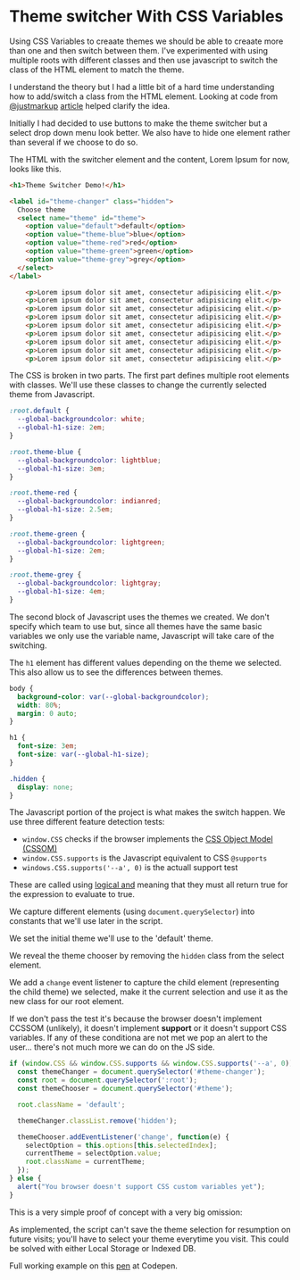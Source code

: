 # Theme switcher With CSS Variables

Using CSS Variables to creaate themes we should be able to creaate more than one and then switch between them. I've experimented with using multiple roots with different classes and then use javascript to switch the class of the HTML element to match the theme.

I understand the theory but I had a little bit of a hard time understanding how to add/switch a class from the HTML element. Looking at code from [@justmarkup](https://justmarkup.com/log/2016/02/theme-switcher-using-css-custom-properties/) [article](https://justmarkup.com/log/2016/02/theme-switcher-using-css-custom-properties/) helped clarify the idea.

Initially I had decided to use buttons to make the theme switcher but a select drop down menu look better. We also have to hide one element rather than several if we choose to do so.

The HTML with the switcher element and the content, Lorem Ipsum for now, looks like this.

```html
<h1>Theme Switcher Demo!</h1>

<label id="theme-changer" class="hidden">
  Choose theme
  <select name="theme" id="theme">
    <option value="default">default</option>
    <option value="theme-blue">blue</option>
    <option value="theme-red">red</option>
    <option value="theme-green">green</option>
    <option value="theme-grey">grey</option>
  </select>
</label>

	<p>Lorem ipsum dolor sit amet, consectetur adipisicing elit.</p>
	<p>Lorem ipsum dolor sit amet, consectetur adipisicing elit.</p>
	<p>Lorem ipsum dolor sit amet, consectetur adipisicing elit.</p>
	<p>Lorem ipsum dolor sit amet, consectetur adipisicing elit.</p>
	<p>Lorem ipsum dolor sit amet, consectetur adipisicing elit.</p>
	<p>Lorem ipsum dolor sit amet, consectetur adipisicing elit.</p>
	<p>Lorem ipsum dolor sit amet, consectetur adipisicing elit.</p>
	<p>Lorem ipsum dolor sit amet, consectetur adipisicing elit.</p>
	<p>Lorem ipsum dolor sit amet, consectetur adipisicing elit.</p>
```

The CSS is broken in two parts. The first part defines multiple root elements with classes. We'll use these classes to change the currently selected theme from Javascript.

```css
:root.default {
  --global-backgroundcolor: white;
  --global-h1-size: 2em;
}

:root.theme-blue {
  --global-backgroundcolor: lightblue;
  --global-h1-size: 3em;
}

:root.theme-red {
  --global-backgroundcolor: indianred;
  --global-h1-size: 2.5em;
}

:root.theme-green {
  --global-backgroundcolor: lightgreen;
  --global-h1-size: 2em;
}

:root.theme-grey {
  --global-backgroundcolor: lightgray;
  --global-h1-size: 4em;
}
```

The second block of Javascript uses the themes we created. We don't specify which team to use but, since all themes have the same basic variables we only use the variable name, Javascript will take care of the switching.

The `h1` element has different values depending on the theme we selected. This also allow us to see the differences between themes.

```css
body {
  background-color: var(--global-backgroundcolor);
  width: 80%;
  margin: 0 auto;
}

h1 {
  font-size: 3em;
  font-size: var(--global-h1-size);
}

.hidden {
  display: none;
}
```

The Javascript portion of the project is what makes the switch happen. We use three different feature detection tests:

* `window.CSS` checks if the browser implements the [CSS Object Model (CSSOM)](https://drafts.csswg.org/cssom-1/)
* `window.CSS.supports` is the Javascript equivalent to CSS `@supports`
* `windows.CSS.supports('--a', 0)` is the actuall support test

These are called using [logical and](https://developer.mozilla.org/en-US/docs/Web/JavaScript/Reference/Operators/Logical_Operators) meaning that they must all return true for the expression to evaluate to true.

We capture different elements (using `document.querySelector`) into constants that we'll use later in the script.

We set the initial theme we'll use to the 'default' theme.

We reveal the theme chooser by removing the `hidden` class from the select element.

We add a `change` event listener to capture the child element (representing the child theme) we selected, make it the current selection and use it as the new class for our root element.

If we don't pass the test it's because the browser doesn't implement CCSSOM (unlikely), it doesn't implement **support** or it doesn't support CSS variables. If any of these conditiona are not met we pop an alert to the user... there's not much more we can do on the JS side.

```javascript
if (window.CSS && window.CSS.supports && window.CSS.supports('--a', 0)) {
  const themeChanger = document.querySelector('#theme-changer');
  const root = document.querySelector(':root');
  const themeChooser = document.querySelector('#theme');

  root.className = 'default';

  themeChanger.classList.remove('hidden');

  themeChooser.addEventListener('change', function(e) {
    selectOption = this.options[this.selectedIndex];
    currentTheme = selectOption.value;
    root.className = currentTheme;
  });
} else {
  alert("You browser doesn't support CSS custom variables yet");
}
```

This is a very simple proof of concept with a very big omission:

As implemented, the script can't save the theme selection for resumption on future visits; you'll have to select your theme everytime you visit. This could be solved with either Local Storage or Indexed DB.

Full working example on this [pen](https://codepen.io/caraya/full/mxMGWz/) at Codepen.
